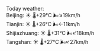 Today weather:  
Beijing: ☀️   🌡️+29°C 🌬️↘19km/h  
Tianjin: ☀️   🌡️+26°C 🌬️←11km/h  
Shijiazhuang: ☀️   🌡️+31°C 🌬️↙18km/h  
Tangshan: ☀️   🌡️+27°C 🌬️↙27km/h  
